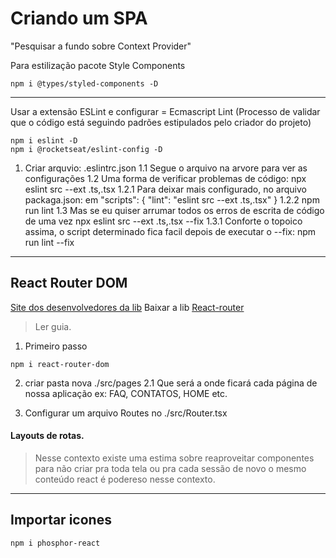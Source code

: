 # Criando um SPA

"Pesquisar a fundo sobre Context Provider"

Para estilização pacote Style Components
```
npm i @types/styled-components -D
```
---
Usar a extensão ESLint e configurar = Ecmascript Lint
(Processo de validar que o código está seguindo padrões estipulados pelo criador do projeto)
```
npm i eslint -D
npm i @rocketseat/eslint-config -D
```
1. Criar arquvio: .eslintrc.json
    1.1 Segue o arquivo na arvore para ver as configurações
    1.2 Uma forma de verificar problemas de código: 
        npx eslint src --ext .ts,.tsx
        1.2.1 Para deixar mais configurado, no arquivo packaga.json:
            em "scripts": {
                "lint": "eslint src --ext .ts,.tsx"
            }
                1.2.2 npm run lint
    1.3 Mas se eu quiser arrumar todos os erros de escrita de código de uma vez
        npx eslint src --ext .ts,.tsx --fix
        1.3.1 Conforte o topoico assima, o script determinado fica facil depois de executar o --fix:
            npm run lint --fix
---
## React Router DOM

[Site dos desenvolvedores da lib](https://reactrouter.com/en/main)
Baixar a lib [React-router](https://github.com/remix-run/react-router)
> Ler guia.
1. Primeiro passo
```
npm i react-router-dom
```
2. criar pasta nova ./src/pages
    2.1 Que será a onde ficará cada página de nossa aplicação ex: FAQ, CONTATOS, HOME etc.

3. Configurar um arquivo Routes no ./src/Router.tsx

#### Layouts de rotas.

> Nesse contexto existe uma estima sobre reaproveitar componentes para não criar pra toda tela ou pra cada sessão de novo o mesmo conteúdo react é podereso nesse contexto.
---
## Importar icones 

```
npm i phosphor-react
```
